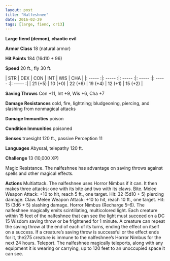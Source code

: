 ```yaml
---
layout: post
title: "Nalfeshnee"
date: 2016-02-29
tags: [large, fiend, cr13]
---
```


**Large fiend (demon), chaotic evil**

**Armor Class** 18 (natural armor)

**Hit Points** 184 (16d10 + 96)

**Speed** 20 ft., fly 30 ft.

|   STR   |   DEX   |   CON   |   INT   |   WIS   |   CHA   |
|: ----- :|: ----- :|: ----- :|: ----- :|: ----- :|: ----- :|
| 21 (+5) | 10 (+0) | 22 (+6) | 19 (+4) | 12 (+1) | 15 (+2) |

**Saving Throws** Con +11, Int +9, Wis +6, Cha +7 

**Damage Resistances** cold, fire, lightning; bludgeoning, piercing, and slashing from nonmagical attacks 

**Damage Immunities** poison 

**Condition Immunities** poisoned 

**Senses** truesight 120 ft., passive Perception 11 

**Languages** Abyssal, telepathy 120 ft. 

**Challenge** 13 (10,000 XP) 

Magic Resistance. The nalfeshnee has advantage on saving throws against spells and other magical effects. 

**Actions** Multiattack. The nalfeshnee uses Horror Nimbus if it can. It then makes three attacks: one with its bite and two with its claws. Bite. Melee Weapon Attack: +10 to hit, reach 5 ft., one target. Hit: 32 (5d10 + 5) piercing damage. Claw. Melee Weapon Attack: +10 to hit, reach 10 ft., one target. Hit: 15 (3d6 + 5) slashing damage. Horror Nimbus (Recharge 5–6). The nalfeshnee magically emits scintillating, multicolored light. Each creature within 15 feet of the nalfeshnee that can see the light must succeed on a DC 15 Wisdom saving throw or be frightened for 1 minute. A creature can repeat the saving throw at the end of each of its turns, ending the effect on itself on a success. If a creature’s saving throw is successful or the effect ends for it, the275 creature is immune to the nalfeshnee’s Horror Nimbus for the next 24 hours. Teleport. The nalfeshnee magically teleports, along with any equipment it is wearing or carrying, up to 120 feet to an unoccupied space it can see.